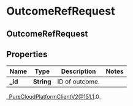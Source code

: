 # OutcomeRefRequest

## OutcomeRefRequest

## Properties

|Name | Type | Description | Notes|
|------------ | ------------- | ------------- | -------------|
| **_id** | **String** | ID of outcome. | |



_PureCloudPlatformClientV2@151.1.0_
